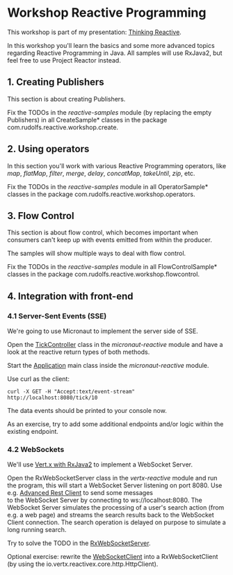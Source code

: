 # Workshop Reactive Programming
This workshop is part of my presentation: [Thinking Reactive](https://gitpitch.com/crudolfs/thinking-reactive).

In this workshop you'll learn the basics and some more advanced topics regarding Reactive Programming in Java.
All samples will use RxJava2, but feel free to use Project Reactor instead.

## 1. Creating Publishers
This section is about creating Publishers.

Fix the TODOs in the *reactive-samples* module (by replacing the empty Publishers) in all CreateSample* classes in the package com.rudolfs.reactive.workshop.create.

## 2. Using operators
In this section you'll work with various Reactive Programming operators, like *map*, *flatMap*, 
*filter*, *merge*, *delay*, *concatMap*, *takeUntil*, *zip*, etc.  

Fix the TODOs in the *reactive-samples* module in all OperatorSample* classes in the package com.rudolfs.reactive.workshop.operators.

## 3. Flow Control
This section is about flow control, which becomes important when consumers can't keep up with events emitted from within the producer.

The samples will show multiple ways to deal with flow control. 

Fix the TODOs in the *reactive-samples* module in all FlowControlSample* classes in the package com.rudolfs.reactive.workshop.flowcontrol. 

## 4. Integration with front-end

### 4.1 Server-Sent Events (SSE)
We're going to use Micronaut to implement the server side of SSE.

Open the [TickController](micronaut-reactive/src/main/java/micronaut/reactive/TickController.java) class in the 
*micronaut-reactive* module and have a look at the reactive return types of both methods.

Start the [Application](micronaut-reactive/src/main/java/micronaut/reactive/Application.java) main class inside the 
*micronaut-reactive* module.

Use curl as the client: 

```curl -X GET -H "Accept:text/event-stream" http://localhost:8080/tick/10```

The data events should be printed to your console now.

As an exercise, try to add some additional endpoints and/or logic within the existing endpoint. 

### 4.2 WebSockets
We'll use [Vert.x with RxJava2](https://vertx.io/docs/vertx-rx/java2/) to implement a WebSocket Server.

Open the RxWebSocketServer class in the *vertx-reactive* module and run the program, this will start a WebSocket Server 
listening on port 8080. Use e.g. [Advanced Rest Client](https://install.advancedrestclient.com/install) to send some messages  
to the WebSocket Server by connecting to ws://localhost:8080. The WebSocket Server simulates the processing of a user's search 
action (from e.g. a web page) and streams the search results back to the WebSocket Client connection. The search operation is 
delayed on purpose to simulate a long running search. 

Try to solve the TODO in the [RxWebSocketServer](vertx-reactive/src/main/java/com/rudolfs/vertx/reactive/RxWebSocketServer.java). 

Optional exercise: rewrite the [WebSocketClient](vertx-reactive/src/main/java/com/rudolfs/vertx/reactive/WebSocketClient.java) 
into a RxWebSocketClient (by using the io.vertx.reactivex.core.http.HttpClient).

